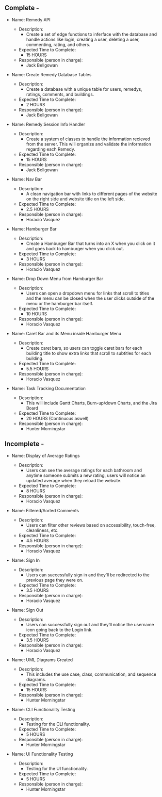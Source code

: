 ## Complete -

- Name: Remedy API
  - Description:
    - Create a set of edge functions to inferface with the database and handle actions like login, creating a user, deleting a user, commenting, rating, and others.
  - Expected Time to Complete:
    - 15 HOURS
  - Responsible (person in charge):
    - Jack Bellgowan

- Name: Create Remedy Database Tables
  - Description:
    - Create a database with a unique table for users, remedys, ratings, comments, and buildings.
  - Expected Time to Complete:
    - 2 HOURS
  - Responsible (person in charge):
    - Jack Bellgowan

- Name: Remedy Session Info Handler
  - Description:
    - Create a system of classes to handle the information recieved from the server. This will organize and validate the information regarding each Remedy.
  - Expected Time to Complete:
    - 15 HOURS
  - Responsible (person in charge):
    - Jack Bellgowan

- Name: Nav Bar
  - Description:
    - A clean navigation bar with links to different pages of the website on the right side and website title on the left side.
  - Expected Time to Complete:
    - 2.5 HOURS
  - Responsible (person in charge):
    - Horacio Vasquez

- Name: Hamburger Bar
  - Description:
    - Create a Hamburger Bar that turns into an X when you click on it and goes back to hamburger when you click out.
  - Expected Time to Complete:
    - 3 HOURS
  - Responsible (person in charge):
    - Horacio Vasquez

- Name: Drop Down Menu from Hamburger Bar
  - Description:
    - Users can open a dropdown menu for links that scroll to titles and the menu can be closed when the user clicks outside of the menu or the hamburger bar itself.
  - Expected Time to Complete:
    - 10 HOURS
  - Responsible (person in charge):
    - Horacio Vasquez

- Name: Caret Bar and its Menu inside Hamburger Menu
  - Description:
    - Create caret bars, so users can toggle caret bars for each building title to show extra links that scroll to subtitles for each building.
  - Expected Time to Complete:
    - 5.5 HOURS
  - Responsible (person in charge):
    - Horacio Vasquez

- Name: Task Tracking Documentation
  - Description:
    - This will include Gantt Charts, Burn-up/down Charts, and the Jira Board
  - Expected Time to Complete:
    - 20 HOURS (Continuous aswell)
  - Responsible (person in charge):
    - Hunter Morningstar<br/>

## Incomplete -

- Name: Display of Average Ratings
  - Description:
    - Users can see the average ratings for each bathroom and anytime someone submits a new rating, users will notice an updated average when they reload the website.
  - Expected Time to Complete:
    - 8 HOURS
  - Responsible (person in charge):
    - Horacio Vasquez

- Name: Filtered/Sorted Comments
  - Description:
    - Users can filter other reviews based on accessibility, touch-free, cleanliness, etc.
  - Expected Time to Complete:
    - 4.5 HOURS
  - Responsible (person in charge):
    - Horacio Vasquez

- Name: Sign In
  - Description:
    - Users can successfully sign in and they’ll be redirected to the previous page they were on.
  - Expected Time to Complete:
    - 3.5 HOURS
  - Responsible (person in charge):
    - Horacio Vasquez

- Name: Sign Out
  - Description:
    - Users can successfully sign out and they’ll notice the username icon going back to the Login link.
  - Expected Time to Complete:
    - 3.5 HOURS
  - Responsible (person in charge):
    - Horacio Vasquez

- Name: UML Diagrams Created
  - Description:
    - This includes the use case, class, communication, and sequence diagrams.
  - Expected Time to Complete:
    - 15 HOURS
  - Responsible (person in charge):
    - Hunter Morningstar

- Name: CLI Functionality Testing
  - Description:
    - Testing for the CLI functionality.
  - Expected Time to Complete:
    - 5 HOURS
  - Responsible (person in charge):
    - Hunter Morningstar

- Name: UI Functionality Testing
  - Description:
    - Testing for the UI functionality.
  - Expected Time to Complete:
    - 5 HOURS
  - Responsible (person in charge):
    - Hunter Morningstar
